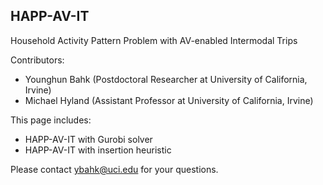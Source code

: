 ## HAPP-AV-IT
Household Activity Pattern Problem with AV-enabled Intermodal Trips

Contributors:
- Younghun Bahk (Postdoctoral Researcher at University of California, Irvine)
- Michael Hyland (Assistant Professor at University of California, Irvine)

This page includes:
- HAPP-AV-IT with Gurobi solver
- HAPP-AV-IT with insertion heuristic

Please contact ybahk@uci.edu for your questions.
